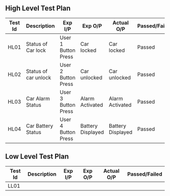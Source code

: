 High Level Test Plan
-----------------------------------------------------------------------------------------------------------------------------------------------------------------------------------

| Test Id | Description | Exp I/P | Exp O/P | Actual O/P | Passed/Failed |
|---------|-------------|---------|---------|------------|---------------|
| HL01 | Status of Car lock | User 1 Button Press | Car locked | Car locked | Passed |
| HL02 | Status of car unlock | User 2 Button Press | Car unlocked | Car unlocked | Passed |
| HL03 | Car Alarm Status | User 3 Button Press | Alarm Activated | Alarm Activated | Passed |
| HL04 | Car Battery Status | User 4 Button Press | Battery Displayed | Battery Displayed | Passed |

Low Level Test Plan
-----------------------------------------------------------------------------------------------------------------------------------------------------------------------------------

| Test Id | Description | Exp I/P | Exp O/P | Actual O/P | Passed/Failed |
|---------|-------------|---------|---------|------------|---------------|
| LL01 | 
